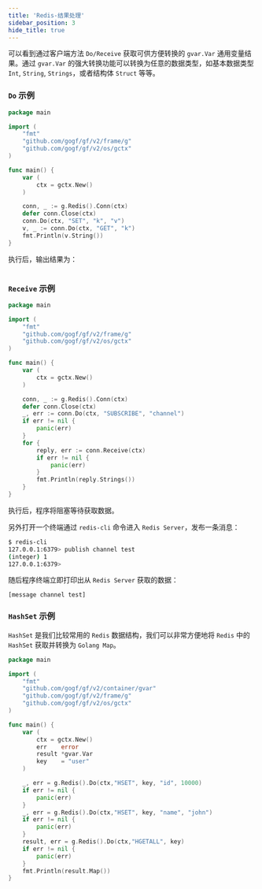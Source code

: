 ```yaml
---
title: 'Redis-结果处理'
sidebar_position: 3
hide_title: true
---
```


可以看到通过客户端方法 `Do/Receive` 获取可供方便转换的 `gvar.Var` 通用变量结果。通过 `gvar.Var` 的强大转换功能可以转换为任意的数据类型，如基本数据类型 `Int`, `String`, `Strings`，或者结构体 `Struct` 等等。

### `Do` 示例

```go
package main

import (
    "fmt"
    "github.com/gogf/gf/v2/frame/g"
    "github.com/gogf/gf/v2/os/gctx"
)

func main() {
    var (
        ctx = gctx.New()
    )

    conn, _ := g.Redis().Conn(ctx)
    defer conn.Close(ctx)
    conn.Do(ctx, "SET", "k", "v")
    v, _ := conn.Do(ctx, "GET", "k")
    fmt.Println(v.String())
}
```

执行后，输出结果为：

```v
```

### `Receive` 示例

```go
package main

import (
    "fmt"
    "github.com/gogf/gf/v2/frame/g"
    "github.com/gogf/gf/v2/os/gctx"
)

func main() {
    var (
        ctx = gctx.New()
    )

    conn, _ := g.Redis().Conn(ctx)
    defer conn.Close(ctx)
    _, err := conn.Do(ctx, "SUBSCRIBE", "channel")
    if err != nil {
        panic(err)
    }
    for {
        reply, err := conn.Receive(ctx)
        if err != nil {
            panic(err)
        }
        fmt.Println(reply.Strings())
    }
}
```

执行后，程序将阻塞等待获取数据。

另外打开一个终端通过 `redis-cli` 命令进入 `Redis Server`，发布一条消息：

```bash
$ redis-cli
127.0.0.1:6379> publish channel test
(integer) 1
127.0.0.1:6379>
```

随后程序终端立即打印出从 `Redis Server` 获取的数据：

```
[message channel test]
```

### `HashSet` 示例

`HashSet` 是我们比较常用的 `Redis` 数据结构，我们可以非常方便地将 `Redis` 中的 `HashSet` 获取并转换为 `Golang Map`。

```go
package main

import (
    "fmt"
    "github.com/gogf/gf/v2/container/gvar"
    "github.com/gogf/gf/v2/frame/g"
    "github.com/gogf/gf/v2/os/gctx"
)

func main() {
    var (
        ctx = gctx.New()
        err    error
        result *gvar.Var
        key    = "user"
    )

    _, err = g.Redis().Do(ctx,"HSET", key, "id", 10000)
    if err != nil {
        panic(err)
    }
    _, err = g.Redis().Do(ctx,"HSET", key, "name", "john")
    if err != nil {
        panic(err)
    }
    result, err = g.Redis().Do(ctx,"HGETALL", key)
    if err != nil {
        panic(err)
    }
    fmt.Println(result.Map())
}
```